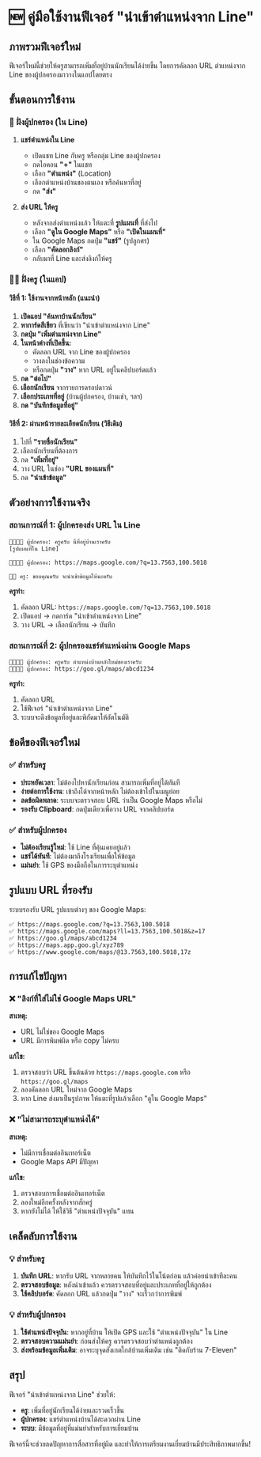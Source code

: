 # 🆕 คู่มือใช้งานฟีเจอร์ "นำเข้าตำแหน่งจาก Line"

## ภาพรวมฟีเจอร์ใหม่

ฟีเจอร์ใหม่นี้ช่วยให้ครูสามารถเพิ่มที่อยู่บ้านนักเรียนได้ง่ายขึ้น โดยการคัดลอก URL ตำแหน่งจาก Line ของผู้ปกครองมาวางในแอปโดยตรง

## ขั้นตอนการใช้งาน

### 📱 ฝั่งผู้ปกครอง (ใน Line)

1. **แชร์ตำแหน่งใน Line**
   - เปิดแชท Line กับครู หรือกลุ่ม Line ของผู้ปกครอง
   - กดไอคอน **"+"** ในแชท
   - เลือก **"ตำแหน่ง"** (Location)
   - เลือกตำแหน่งบ้านของตนเอง หรือค้นหาที่อยู่
   - กด **"ส่ง"**

2. **ส่ง URL ให้ครู**
   - หลังจากส่งตำแหน่งแล้ว ให้แตะที่ **รูปแผนที่** ที่ส่งไป
   - เลือก **"ดูใน Google Maps"** หรือ **"เปิดในแผนที่"**
   - ใน Google Maps กดปุ่ม **"แชร์"** (รูปลูกศร)
   - เลือก **"คัดลอกลิงก์"**
   - กลับมาที่ Line และส่งลิงก์ให้ครู

### 👨‍🏫 ฝั่งครู (ในแอป)

#### วิธีที่ 1: ใช้งานจากหน้าหลัก (แนะนำ)

1. **เปิดแอป "ค้นหาบ้านนักเรียน"**
2. **หาการ์ดสีเขียว** ที่เขียนว่า "นำเข้าตำแหน่งจาก Line"
3. **กดปุ่ม "เพิ่มตำแหน่งจาก Line"**
4. **ในหน้าต่างที่เปิดขึ้น:**
   - คัดลอก URL จาก Line ของผู้ปกครอง
   - วางลงในช่องข้อความ
   - หรือกดปุ่ม **"วาง"** หาก URL อยู่ในคลิปบอร์ดแล้ว
5. **กด "ต่อไป"**
6. **เลือกนักเรียน** จากรายการดรอปดาวน์
7. **เลือกประเภทที่อยู่** (บ้านผู้ปกครอง, บ้านเช่า, ฯลฯ)
8. **กด "บันทึกข้อมูลที่อยู่"**

#### วิธีที่ 2: ผ่านหน้ารายละเอียดนักเรียน (วิธีเดิม)

1. ไปที่ **"รายชื่อนักเรียน"**
2. เลือกนักเรียนที่ต้องการ
3. กด **"เพิ่มที่อยู่"**
4. วาง URL ในช่อง **"URL ของแผนที่"**
5. กด **"นำเข้าข้อมูล"**

## ตัวอย่างการใช้งานจริง

### สถานการณ์ที่ 1: ผู้ปกครองส่ง URL ใน Line

```
👨‍👩‍👧‍👦 ผู้ปกครอง: ครูครับ นี่ที่อยู่บ้านเราครับ
[รูปแผนที่ใน Line]

👨‍👩‍👧‍👦 ผู้ปกครอง: https://maps.google.com/?q=13.7563,100.5018

👨‍🏫 ครู: ขอบคุณครับ จะนำเข้าข้อมูลให้นะครับ
```

**ครูทำ:**
1. คัดลอก URL: `https://maps.google.com/?q=13.7563,100.5018`
2. เปิดแอป → กดการ์ด "นำเข้าตำแหน่งจาก Line"
3. วาง URL → เลือกนักเรียน → บันทึก

### สถานการณ์ที่ 2: ผู้ปกครองแชร์ตำแหน่งผ่าน Google Maps

```
👨‍👩‍👧‍👦 ผู้ปกครอง: ครูครับ ตำแหน่งบ้านหลังใหม่ของเราครับ
👨‍👩‍👧‍👦 ผู้ปกครอง: https://goo.gl/maps/abcd1234
```

**ครูทำ:**
1. คัดลอก URL
2. ใช้ฟีเจอร์ "นำเข้าตำแหน่งจาก Line"
3. ระบบจะดึงข้อมูลที่อยู่และพิกัดมาให้อัตโนมัติ

## ข้อดีของฟีเจอร์ใหม่

### ✅ สำหรับครู
- **ประหยัดเวลา**: ไม่ต้องไปหานักเรียนก่อน สามารถเพิ่มที่อยู่ได้ทันที
- **ง่ายต่อการใช้งาน**: เข้าถึงได้จากหน้าหลัก ไม่ต้องเข้าไปในเมนูย่อย
- **ลดข้อผิดพลาด**: ระบบจะตรวจสอบ URL ว่าเป็น Google Maps หรือไม่
- **รองรับ Clipboard**: กดปุ่มเดียวเพื่อวาง URL จากคลิปบอร์ด

### ✅ สำหรับผู้ปกครอง
- **ไม่ต้องเรียนรู้ใหม่**: ใช้ Line ที่คุ้นเคยอยู่แล้ว
- **แชร์ได้ทันที**: ไม่ต้องมาถึงโรงเรียนเพื่อให้ข้อมูล
- **แม่นยำ**: ใช้ GPS ของมือถือในการระบุตำแหน่ง

## รูปแบบ URL ที่รองรับ

ระบบรองรับ URL รูปแบบต่างๆ ของ Google Maps:

```
✅ https://maps.google.com/?q=13.7563,100.5018
✅ https://maps.google.com/maps?ll=13.7563,100.5018&z=17
✅ https://goo.gl/maps/abcd1234
✅ https://maps.app.goo.gl/xyz789
✅ https://www.google.com/maps/@13.7563,100.5018,17z
```

## การแก้ไขปัญหา

### ❌ "ลิงก์ที่ใส่ไม่ใช่ Google Maps URL"

**สาเหตุ:**
- URL ไม่ใช่ของ Google Maps
- URL มีการพิมพ์ผิด หรือ copy ไม่ครบ

**แก้ไข:**
1. ตรวจสอบว่า URL ขึ้นต้นด้วย `https://maps.google.com` หรือ `https://goo.gl/maps`
2. ลองคัดลอก URL ใหม่จาก Google Maps
3. หาก Line ส่งมาเป็นรูปภาพ ให้แตะที่รูปแล้วเลือก "ดูใน Google Maps"

### ❌ "ไม่สามารถระบุตำแหน่งได้"

**สาเหตุ:**
- ไม่มีการเชื่อมต่ออินเทอร์เน็ต
- Google Maps API มีปัญหา

**แก้ไข:**
1. ตรวจสอบการเชื่อมต่ออินเทอร์เน็ต
2. ลองใหม่อีกครั้งหลังจากสักครู่
3. หากยังไม่ได้ ให้ใช้วิธี "ตำแหน่งปัจจุบัน" แทน

## เคล็ดลับการใช้งาน

### 💡 สำหรับครู
1. **บันทึก URL**: หากรับ URL จากหลายคน ให้บันทึกไว้ในโน้ตก่อน แล้วค่อยนำเข้าทีละคน
2. **ตรวจสอบข้อมูล**: หลังนำเข้าแล้ว ควรตรวจสอบที่อยู่และประเภทที่อยู่ให้ถูกต้อง
3. **ใช้คลิปบอร์ด**: คัดลอก URL แล้วกดปุ่ม "วาง" จะเร็วกว่าการพิมพ์

### 💡 สำหรับผู้ปกครอง
1. **ใช้ตำแหน่งปัจจุบัน**: หากอยู่ที่บ้าน ให้เปิด GPS และใช้ "ตำแหน่งปัจจุบัน" ใน Line
2. **ตรวจสอบความแม่นยำ**: ก่อนส่งให้ครู ควรตรวจสอบว่าตำแหน่งถูกต้อง
3. **ส่งพร้อมข้อมูลเพิ่มเติม**: อาจระบุจุดสังเกตใกล้บ้านเพิ่มเติม เช่น "ติดกับร้าน 7-Eleven"

## สรุป

ฟีเจอร์ "นำเข้าตำแหน่งจาก Line" ช่วยให้:
- **ครู**: เพิ่มที่อยู่นักเรียนได้ง่ายและรวดเร็วขึ้น
- **ผู้ปกครอง**: แชร์ตำแหน่งบ้านได้สะดวกผ่าน Line
- **ระบบ**: มีข้อมูลที่อยู่ที่แม่นยำสำหรับการเยี่ยมบ้าน

ฟีเจอร์นี้จะช่วยลดปัญหาการสื่อสารที่อยู่ผิด และทำให้การเตรียมงานเยี่ยมบ้านมีประสิทธิภาพมากขึ้น!
